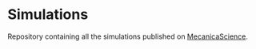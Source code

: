 # Simulations
Repository containing all the simulations published on [MecanicaScience](https://www.mecanicascience.fr/simulations/list/).
